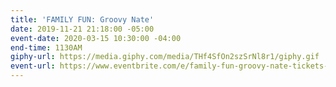 ```yaml
---
title: 'FAMILY FUN: Groovy Nate'
date: 2019-11-21 21:18:00 -05:00
event-date: 2020-03-15 10:30:00 -04:00
end-time: 1130AM
giphy-url: https://media.giphy.com/media/THf4SfOn2szSrNl8r1/giphy.gif
event-url: https://www.eventbrite.com/e/family-fun-groovy-nate-tickets-83288605461
---
```



